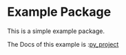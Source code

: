 # Example Package

This is a simple example package. 

The Docs of this example is :[py_project](https://py-project.readthedocs.io/en/latest/)
